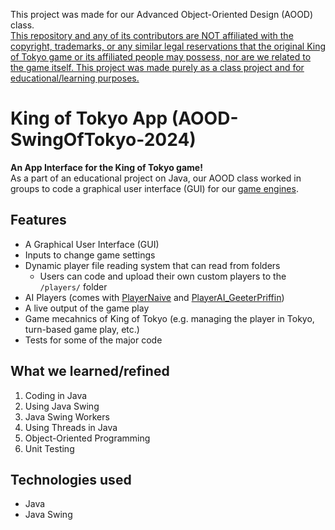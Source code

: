 This project was made for our Advanced Object-Oriented Design (AOOD) class. <br>
<ins>This repository and any of its contributors are NOT affiliated with the copyright, trademarks, or any similar legal reservations that the original King of Tokyo game or its affiliated people may possess, nor are we related to the game itself. This project was made purely as a class project and for educational/learning purposes.</ins>
# King of Tokyo App (AOOD-SwingOfTokyo-2024)
**An App Interface for the King of Tokyo game!** <br>
As a part of an educational project on Java, our AOOD class worked in groups to code a graphical user interface (GUI) for our [game engines](https://github.com/devsai9/AOOD-KingOfTokyo-2024).

## Features
- A Graphical User Interface (GUI)
- Inputs to change game settings
- Dynamic player file reading system that can read from folders
  - Users can code and upload their own custom players to the `/players/` folder
- AI Players (comes with [PlayerNaive](https://github.com/devsai9/AOOD-KingOfTokyo-2024/blob/main/PlayerNaive.java) and [PlayerAI_GeeterPriffin](https://github.com/devsai9/AOOD-KingOfTokyo-2024/blob/main/PlayerAI_GeeterPriffin.java))
- A live output of the game play
- Game mecahnics of King of Tokyo (e.g. managing the player in Tokyo, turn-based game play, etc.)
- Tests for some of the major code

## What we learned/refined
1. Coding in Java
2. Using Java Swing
3. Java Swing Workers
4. Using Threads in Java
5. Object-Oriented Programming
6. Unit Testing

## Technologies used
- Java
- Java Swing
